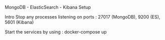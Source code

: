 MongoDB - ElasticSearch - Kibana Setup

Intro
Stop any processes listening on ports : 27017 (MongoDB), 9200 (ES), 5601 (Kibana)

Start the services by using : docker-compose up
